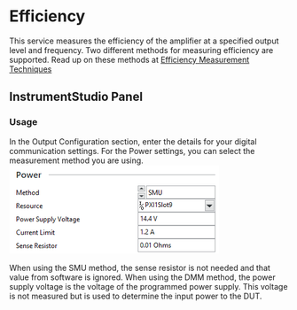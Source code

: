 # Efficiency
This service measures the efficiency of the amplifier at a specified output level and frequency. Two different methods for measuring efficiency are supported. Read up on these methods at [Efficiency Measurement Techniques](common/efficiency-measurement.md)

## InstrumentStudio Panel
### Usage
In the Output Configuration section, enter the details for your digital communication settings. For the Power settings, you can select the measurement method you are using.
![Efficiency Measurement Settings](meas-images/efficiency-meas-settings.png)

When using the SMU method, the sense resistor is not needed and that value from software is ignored. When using the DMM method, the power supply voltage is the voltage of the programmed power supply. This voltage is not measured but is used to determine the input power to the DUT.

